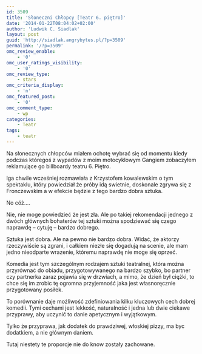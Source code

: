 ```yaml
---
id: 3509
title: 'Słoneczni Chłopcy [Teatr 6. piętro]'
date: '2014-01-22T08:04:02+02:00'
author: 'Ludwik C. Siadlak'
layout: post
guid: 'http://siadlak.angrybytes.pl/?p=3509'
permalink: '/?p=3509'
omc_review_enable:
    - '0'
omc_user_ratings_visibility:
    - '0'
omc_review_type:
    - stars
omc_criteria_display:
    - 'n'
omc_featured_post:
    - '0'
omc_comment_type:
    - wp
categories:
    - Teatr
tags:
    - teatr
---
```


Na słonecznych chłopców miałem ochotę wybrać się od momentu kiedy podczas któregoś z wypadów z moim motocyklowym Gangiem zobaczyłem reklamujące go billboardy teatru 6. Piętro.

Iga chwile wcześniej rozmawiała z Krzystofem kowalewskim o tym spektaklu, który powiedział że próby idą swietnie, doskonale zgrywa się z Fronczewskim a w efekcie będzie z tego bardzo dobra sztuka.

No cóż….

Nie, nie moge powiedzieć że jest zła. Ale po takiej rekomendacji jednego z dwóch głównych bohaterów tej sztuki można spodziewać się czego naprawdę – cytuję – bardzo dobrego.

Sztuka jest dobra. Ale na pewno nie bardzo dobra. Widać, że aktorzy rzeczywiście są zgrani, i całkiem niezłe się dogadują na scenie, ale mam jedno nieodparte wrazenie, któremu naprawdę nie moge się oprzeć.

Komedia jest tym szczególnym rodzajem sztuki teatralnej, która można przyrównać do obiadu, przygotowywanego na bardzo szybko, bo partner czy partnerka zaraz pojawia się w drzwiach, a mimo, że dzień był ciężki, to chce się im zrobic tę ogromna przyjemność jaka jest własnoręcznie przygotowany posiłek.

To porównanie daje możliwość zdefiniowania kilku kluczowych cech dobrej komedii. Tymi cechami jest lekkość, naturalność i jedna lub dwie ciekawe przyprawy, aby uczynić to danie apetycznym i wyjątkowym.

Tylko że przyprawa, jak dodatek do prawdziwej, włoskiej pizzy, ma byc dodatkiem, a nie głównym daniem.

Tutaj niestety te proporcje nie do know zostały zachowane.